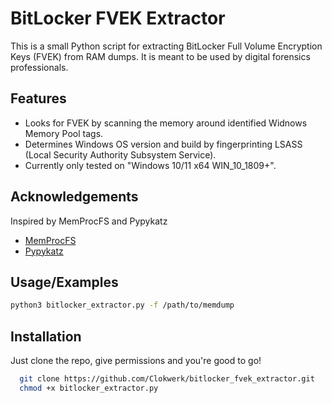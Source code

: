 
# BitLocker FVEK Extractor

This is a small Python script for extracting BitLocker Full Volume Encryption Keys (FVEK) from RAM dumps. It is meant to be used by digital forensics professionals.


## Features

- Looks for FVEK by scanning the memory around identified Widnows Memory Pool tags.
- Determines Windows OS version and build by fingerprinting LSASS (Local Security Authority Subsystem Service).
- Currently only tested on "Windows 10/11 x64 WIN_10_1809+".


## Acknowledgements
Inspired by MemProcFS and Pypykatz
 - [MemProcFS](https://github.com/ufrisk/MemProcFS)
 - [Pypykatz](https://github.com/skelsec/pypykatz/tree/main)


## Usage/Examples

```bash
python3 bitlocker_extractor.py -f /path/to/memdump
```


## Installation

Just clone the repo, give permissions and you're good to go!

```bash
  git clone https://github.com/Clokwerk/bitlocker_fvek_extractor.git
  chmod +x bitlocker_extractor.py
```
    
